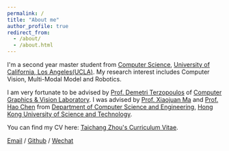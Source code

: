 ```yaml
---
permalink: /
title: "About me"
author_profile: true
redirect_from: 
  - /about/
  - /about.html
---
```


I'm a second year master student from [Computer Science](https://www.cs.ucla.edu/), [University of California, Los Angeles(UCLA)](https://www.ucla.edu/). My research interest includes Computer Vision, Multi-Modal Model and Robotics.

I am very fortunate to be advised by [Prof. Demetri Terzopoulos](https://web.cs.ucla.edu/~dt/) of [Computer Graphics & Vision Laboratory](http://gravilab.cs.ucla.edu/). I was advised by [Prof. Xiaojuan Ma](https://www.cse.ust.hk/~mxj/) and [Prof. Hao Chen](https://cse.hkust.edu.hk/~jhc/) from [Department of Computer Science and Engineering](https://cse.hkust.edu.hk/), [Hong Kong University of Science and Technology](https://hkust.edu.hk/).

You can find my CV here: [Taichang Zhou's Curriculum Vitae](../assets/Resume.pdf).

[Email](mailto:tzhouam@ucla.edu) / [Github](https://github.com/tzhouam) / [Wechat](../images/wechat.jpg) 
